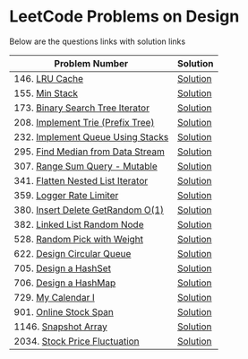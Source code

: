 # LeetCode Problems on Design

Below are the questions links with solution links

|Problem Number|Solution|
|--------------|--------|
|146. [LRU Cache](https://leetcode.com/problems/lru-cache/)|[Solution](https://github.com/HarshOza36/LeetCode_Problems/blob/main/Design/P146%20-%20LRUCache.py)|
|155. [Min Stack](https://leetcode.com/problems/min-stack/)|[Solution](https://github.com/HarshOza36/LeetCode_Problems/blob/main/Design/P155%20-%20minStack.py)|
|173. [Binary Search Tree Iterator](https://leetcode.com/problems/binary-search-tree-iterator/)|[Solution](https://github.com/HarshOza36/LeetCode_Problems/blob/main/Design/P173%20-%20binarySearchTreeIterator.py)|
|208. [Implement Trie (Prefix Tree)](https://leetcode.com/problems/implement-trie-prefix-tree/)|[Solution](<https://github.com/HarshOza36/LeetCode_Problems/blob/main/Design/P208%20-%20implementTrie(PrefixTree).py>)|
|232. [Implement Queue Using Stacks](https://leetcode.com/problems/implement-queue-using-stacks/)|[Solution](https://github.com/HarshOza36/LeetCode_Problems/blob/main/Design/P232%20-%20implementQueueUsingStacks.py)|
|295. [Find Median from Data Stream](https://leetcode.com/problems/find-median-from-data-stream/)|[Solution](https://github.com/HarshOza36/LeetCode_Problems/blob/main/Design/P295%20-%20findMedianFromDataStream.py)|
|307. [Range Sum Query - Mutable](https://leetcode.com/problems/range-sum-query-mutable/)|[Solution](https://github.com/HarshOza36/LeetCode_Problems/blob/main/Design/P307%20-%20rangeSumQuery_Mutable.py)|
|341. [Flatten Nested List Iterator](https://leetcode.com/problems/flatten-nested-list-iterator/)|[Solution](https://github.com/HarshOza36/LeetCode_Problems/blob/main/Design/P341%20-%20flattenNestedListIterator.py)|
|359. [Logger Rate Limiter](https://leetcode.com/problems/logger-rate-limiter/)|[Solution](https://github.com/HarshOza36/LeetCode_Problems/blob/main/Design/P359%20-%20loggerRateLimiter.py)|
|380. [Insert Delete GetRandom O(1)](https://leetcode.com/problems/insert-delete-getrandom-o1/)|[Solution](<https://github.com/HarshOza36/LeetCode_Problems/blob/main/Design/P380%20-%20insertDeleteGetRandom_O(1).py>)|
|382. [Linked List Random Node](https://leetcode.com/problems/linked-list-random-node/description/)|[Solution](https://github.com/HarshOza36/LeetCode_Problems/blob/main/Design/P382%20-%20linkedListRandomNode.py)|
|528. [Random Pick with Weight](https://leetcode.com/problems/random-pick-with-weight/description/)|[Solution](https://github.com/HarshOza36/LeetCode_Problems/blob/main/Design/P528%20-%20randomPickWithWeight.py)|
|622. [Design Circular Queue](https://leetcode.com/problems/design-circular-queue/)|[Solution](https://github.com/HarshOza36/LeetCode_Problems/blob/main/Design/P622%20-%20designCircularQueue.py)|
|705. [Design a HashSet](https://leetcode.com/problems/design-hashset)|[Solution](https://github.com/HarshOza36/LeetCode_Problems/blob/main/Design/P705.%20Design%20Hashset.py)|
|706. [Design a HashMap](https://leetcode.com/problems/design-hashmap)|[Solution](https://github.com/HarshOza36/LeetCode_Problems/blob/main/Design/P706.%20Design%20Hashmap.py)|
|729. [My Calendar I](https://leetcode.com/problems/my-calendar-i/)|[Solution](https://github.com/HarshOza36/LeetCode_Problems/blob/main/Design/P729%20-%20myCalendar_I.py)|
|901. [Online Stock Span](https://leetcode.com/problems/online-stock-span/)|[Solution](https://github.com/HarshOza36/LeetCode_Problems/blob/main/Design/P901%20-%20onlineStockSpan.py)|
|1146. [Snapshot Array](https://leetcode.com/problems/snapshot-array/)|[Solution](https://github.com/HarshOza36/LeetCode_Problems/blob/main/Design/P1146%20-%20snapshotArray.py)|
|2034. [Stock Price Fluctuation](https://leetcode.com/problems/stock-price-fluctuation/description/)|[Solution](https://github.com/HarshOza36/LeetCode_Problems/blob/main/Design/P2034%20-%20stockPriceFluctuation.py)|


